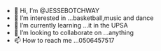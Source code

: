 - 👋 Hi, I’m @JESSEBOTCHWAY
- 👀 I’m interested in ...basketball,music and dance
- 🌱 I’m currently learning ...it in the UPSA
- 💞️ I’m looking to collaborate on ...anything
- 📫 How to reach me ...0506457517

<!---
JESSEBOTCHWAY/JESSEBOTCHWAY is a ✨ special ✨ repository because its `README.md` (this file) appears on your GitHub profile.
You can click the Preview link to take a look at your changes.
--->
